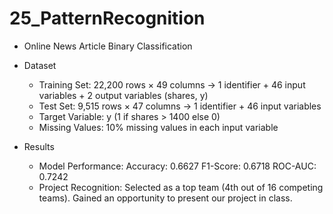 # 25_PatternRecognition

- Online News Article Binary Classification

- Dataset
  - Training Set: 22,200 rows × 49 columns → 1 identifier + 46 input variables + 2 output variables (shares, y)
  - Test Set: 9,515 rows × 47 columns → 1 identifier + 46 input variables
  - Target Variable: y (1 if shares > 1400 else 0)
  - Missing Values: 10% missing values in each input variable

- Results
  - Model Performance:
    Accuracy: 0.6627
    F1-Score: 0.6718
    ROC-AUC: 0.7242
  - Project Recognition:
    Selected as a top team (4th out of 16 competing teams).
    Gained an opportunity to present our project in class.
